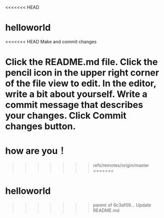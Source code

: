 <<<<<<< HEAD
# helloworld

<<<<<<< HEAD
Make and commit changes

Click the README.md file.
Click the  pencil icon in the upper right corner of the file view to edit.
In the editor, write a bit about yourself.
Write a commit message that describes your changes.
Click Commit changes button.
=======
# how are you！ 
>>>>>>> refs/remotes/origin/master
=======
# helloworld
>>>>>>> parent of 6c3af09... Update README.md
